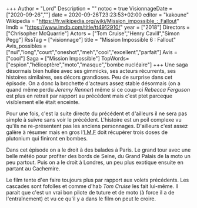 +++
Author = "Lord"
Description = ""
notoc = true
VisionnageDate = ["2020-09-26",""]
date = 2020-09-26T23:23:53+02:00
editor = "kakoune"
Wikipedia = "https://fr.wikipedia.org/wiki/Mission_impossible_:_Fallout"
Imdb = "https://www.imdb.com/title/tt4912910/"
year = ["2018"]
Directors = ["Chrisopher McQuarrie"]
Actors = ["Tom Cruise","Henry Cavill","Simon Pegg"]
RssTag = ["visionnage"]
title = "Mission Impossible 6 : Fallout"
Avis_possibles = ["nul","long","court","oneshot","meh","cool","excellent","parfait"]
Avis = ["cool"] 
Saga = ["Mission Impossible"]
TopWords=["espion","hélicoptère","moto","masque","bombe nucléaire"]
+++
Une saga désormais bien huilée avec ses gimmicks, ses acteurs récurrents, ses histoires similaires, ses décors grandioses.
Peu de surprise dans cet épisode.
On a donc la brochette d'acteurs assez stable désormais (on a quand même perdu *Jeremy Renner*) même si ce coup-ci *Rebecca Ferguson* est plus en retrait par rapport au précédent mais c'est ptet parceque visiblement elle était enceinte.

Pour une fois, c'est la suite directe du précédent et d'ailleurs il ne sera pas simple à suivre sans voir le précédent.
L'histoire est un poil complexe vu qu'ils ne re-présentent pas les anciens personnages.
D'ailleurs c'est assez galère à résumer mais en gros l'<abbr title="Impossible Mission Force">I.M.F</abbr> doit récupérer trois doses de plutonium qui finiront en bombes.

Dans cet épisode on a le droit à des balades à Paris.
Le grand tour avec une belle météo pour profiter des bords de Seine, du Grand Palais de la moto un peu partout.
Puis on a le droit à Londres, un peu plus exotique ensuite en partant au Cachemire.

Le film tente d'en faire toujours plus par rapport aux volets précédents.
Les cascades sont fofolles et comme d'hab *Tom Cruise* les fait lui-même.
Il parait que c'est un vrai bon pilote de tuture et de moto (à force il a de l'entraînement) et vu ce qu'il y a dans le film on peut le croire.


